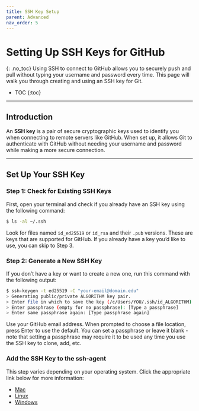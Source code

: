 ```yaml
---
title: SSH Key Setup
parent: Advanced
nav_order: 5
---
```


# Setting Up SSH Keys for GitHub
{: .no_toc}
Using SSH to connect to GitHub allows you to securely push and pull without typing your username and password every time. This page will walk you through creating and using an SSH key for Git.

- TOC
{:toc}

---

## Introduction
An **SSH key** is a pair of secure cryptographic keys used to identify you when connecting to remote servers like GitHub. When set up, it allows Git to authenticate with GitHub without needing your username and password while making a more secure connection.

---
## Set Up Your SSH Key
### Step 1: Check for Existing SSH Keys
First, open your terminal and check if you already have an SSH key using the following command:

```bash
$ ls -al ~/.ssh
```

Look for files named `id_ed25519` or `id_rsa` and their `.pub` versions. These are keys that are supported for GitHub. If you already have a key you’d like to use, you can skip to Step 3.

### Step 2: Generate a New SSH Key
If you don’t have a key or want to create a new one, run this command with the following output:
```bash
$ ssh-keygen -t ed25519 -C "your-email@domain.edu"
> Generating public/private ALGORITHM key pair.
> Enter file in which to save the key (/c/Users/YOU/.ssh/id_ALGORITHM):[Press enter]
> Enter passphrase (empty for no passphrase): [Type a passphrase]
> Enter same passphrase again: [Type passphrase again]

```
Use your GitHub email address. When prompted to choose a file location, press Enter to use the default. You can set a passphrase or leave it blank - note that setting a passphrase may require it to be used any time you use the SSH key to clone, add, etc.

### Add the SSH Key to the ssh-agent
This step varies depending on your operating system. Click the appropriate link below for more information:

- [Mac](https://docs.github.com/en/authentication/connecting-to-github-with-ssh/generating-a-new-ssh-key-and-adding-it-to-the-ssh-agent?platform=mac#adding-your-ssh-key-to-the-ssh-agent)
- [Linux](https://docs.github.com/en/authentication/connecting-to-github-with-ssh/generating-a-new-ssh-key-and-adding-it-to-the-ssh-agent?platform=linux#adding-your-ssh-key-to-the-ssh-agent)
- [Windows](https://docs.github.com/en/authentication/connecting-to-github-with-ssh/generating-a-new-ssh-key-and-adding-it-to-the-ssh-agent#adding-your-ssh-key-to-the-ssh-agent)